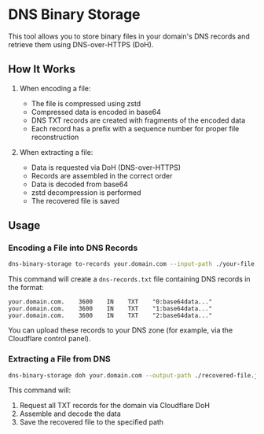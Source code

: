 # DNS Binary Storage

This tool allows you to store binary files in your domain's DNS records and retrieve them using DNS-over-HTTPS (DoH).

## How It Works

1. When encoding a file:
   - The file is compressed using zstd
   - Compressed data is encoded in base64
   - DNS TXT records are created with fragments of the encoded data
   - Each record has a prefix with a sequence number for proper file reconstruction

2. When extracting a file:
   - Data is requested via DoH (DNS-over-HTTPS)
   - Records are assembled in the correct order
   - Data is decoded from base64
   - zstd decompression is performed
   - The recovered file is saved

## Usage

### Encoding a File into DNS Records

```bash
dns-binary-storage to-records your.domain.com --input-path ./your-file.jpg --output-path ./dns-records.txt
```

This command will create a `dns-records.txt` file containing DNS records in the format:
```
your.domain.com.    3600    IN    TXT    "0:base64data..."
your.domain.com.    3600    IN    TXT    "1:base64data..."
your.domain.com.    3600    IN    TXT    "2:base64data..."
```

You can upload these records to your DNS zone (for example, via the Cloudflare control panel).

### Extracting a File from DNS

```bash
dns-binary-storage doh your.domain.com --output-path ./recovered-file.jpg
```

This command will:
1. Request all TXT records for the domain via Cloudflare DoH
2. Assemble and decode the data
3. Save the recovered file to the specified path